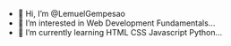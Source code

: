 - 👋 Hi, I’m @LemuelGempesao
- 👀 I’m interested in Web Development Fundamentals...
- 🌱 I’m currently learning  HTML CSS Javascript Python...


<!---
LemuelGempesao/LemuelGempesao is a ✨ special ✨ repository because its `README.md` (this file) appears on your GitHub profile.
You can click the Preview link to take a look at your changes.
--->
